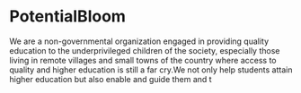 # PotentialBloom
We are a non-governmental organization engaged in providing quality education to the underprivileged children of the society, especially those living in remote villages and small towns of the country where access to quality and higher education is still a far cry.We not only help students attain higher education but also enable and guide them and t
